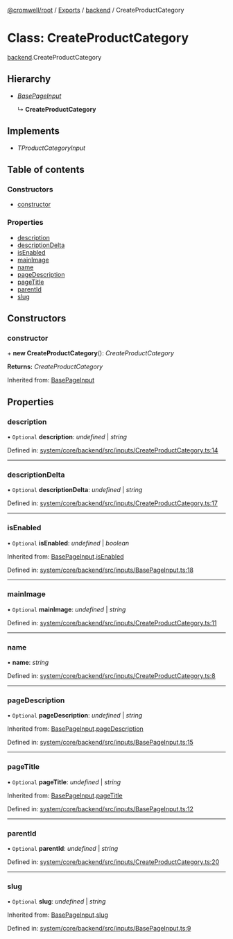 [@cromwell/root](../README.md) / [Exports](../modules.md) / [backend](../modules/backend.md) / CreateProductCategory

# Class: CreateProductCategory

[backend](../modules/backend.md).CreateProductCategory

## Hierarchy

* [*BasePageInput*](backend.basepageinput.md)

  ↳ **CreateProductCategory**

## Implements

* *TProductCategoryInput*

## Table of contents

### Constructors

- [constructor](backend.createproductcategory.md#constructor)

### Properties

- [description](backend.createproductcategory.md#description)
- [descriptionDelta](backend.createproductcategory.md#descriptiondelta)
- [isEnabled](backend.createproductcategory.md#isenabled)
- [mainImage](backend.createproductcategory.md#mainimage)
- [name](backend.createproductcategory.md#name)
- [pageDescription](backend.createproductcategory.md#pagedescription)
- [pageTitle](backend.createproductcategory.md#pagetitle)
- [parentId](backend.createproductcategory.md#parentid)
- [slug](backend.createproductcategory.md#slug)

## Constructors

### constructor

\+ **new CreateProductCategory**(): *CreateProductCategory*

**Returns:** *CreateProductCategory*

Inherited from: [BasePageInput](backend.basepageinput.md)

## Properties

### description

• `Optional` **description**: *undefined* \| *string*

Defined in: [system/core/backend/src/inputs/CreateProductCategory.ts:14](https://github.com/CromwellCMS/Cromwell/blob/ccdbdd0/system/core/backend/src/inputs/CreateProductCategory.ts#L14)

___

### descriptionDelta

• `Optional` **descriptionDelta**: *undefined* \| *string*

Defined in: [system/core/backend/src/inputs/CreateProductCategory.ts:17](https://github.com/CromwellCMS/Cromwell/blob/ccdbdd0/system/core/backend/src/inputs/CreateProductCategory.ts#L17)

___

### isEnabled

• `Optional` **isEnabled**: *undefined* \| *boolean*

Inherited from: [BasePageInput](backend.basepageinput.md).[isEnabled](backend.basepageinput.md#isenabled)

Defined in: [system/core/backend/src/inputs/BasePageInput.ts:18](https://github.com/CromwellCMS/Cromwell/blob/ccdbdd0/system/core/backend/src/inputs/BasePageInput.ts#L18)

___

### mainImage

• `Optional` **mainImage**: *undefined* \| *string*

Defined in: [system/core/backend/src/inputs/CreateProductCategory.ts:11](https://github.com/CromwellCMS/Cromwell/blob/ccdbdd0/system/core/backend/src/inputs/CreateProductCategory.ts#L11)

___

### name

• **name**: *string*

Defined in: [system/core/backend/src/inputs/CreateProductCategory.ts:8](https://github.com/CromwellCMS/Cromwell/blob/ccdbdd0/system/core/backend/src/inputs/CreateProductCategory.ts#L8)

___

### pageDescription

• `Optional` **pageDescription**: *undefined* \| *string*

Inherited from: [BasePageInput](backend.basepageinput.md).[pageDescription](backend.basepageinput.md#pagedescription)

Defined in: [system/core/backend/src/inputs/BasePageInput.ts:15](https://github.com/CromwellCMS/Cromwell/blob/ccdbdd0/system/core/backend/src/inputs/BasePageInput.ts#L15)

___

### pageTitle

• `Optional` **pageTitle**: *undefined* \| *string*

Inherited from: [BasePageInput](backend.basepageinput.md).[pageTitle](backend.basepageinput.md#pagetitle)

Defined in: [system/core/backend/src/inputs/BasePageInput.ts:12](https://github.com/CromwellCMS/Cromwell/blob/ccdbdd0/system/core/backend/src/inputs/BasePageInput.ts#L12)

___

### parentId

• `Optional` **parentId**: *undefined* \| *string*

Defined in: [system/core/backend/src/inputs/CreateProductCategory.ts:20](https://github.com/CromwellCMS/Cromwell/blob/ccdbdd0/system/core/backend/src/inputs/CreateProductCategory.ts#L20)

___

### slug

• `Optional` **slug**: *undefined* \| *string*

Inherited from: [BasePageInput](backend.basepageinput.md).[slug](backend.basepageinput.md#slug)

Defined in: [system/core/backend/src/inputs/BasePageInput.ts:9](https://github.com/CromwellCMS/Cromwell/blob/ccdbdd0/system/core/backend/src/inputs/BasePageInput.ts#L9)
